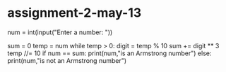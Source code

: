 # assignment-2-may-13
num = int(input("Enter a number: "))


sum = 0
temp = num
while temp > 0:
   digit = temp % 10
   sum += digit ** 3
   temp //= 10
if num == sum:
   print(num,"is an Armstrong number")
else:
   print(num,"is not an Armstrong number")
